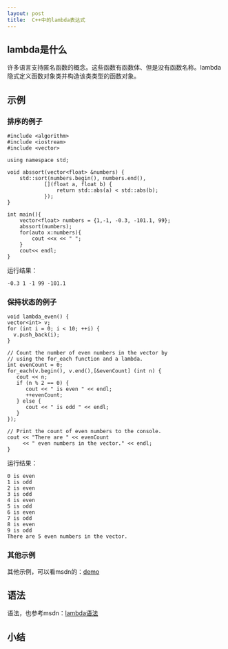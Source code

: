 ```yaml
---
layout: post
title:  C++中的lambda表达式
---
```


## lambda是什么

许多语言支持匿名函数的概念。这些函数有函数体、但是没有函数名称。lambda隐式定义函数对象类并构造该类类型的函数对象。

## 示例

### 排序的例子

    #include <algorithm>
    #include <iostream>
    #include <vector>   

    using namespace std;    

    void abssort(vector<float> &numbers) {
        std::sort(numbers.begin(), numbers.end(),
                [](float a, float b) {
                    return std::abs(a) < std::abs(b);
                });
    }   

    int main(){
        vector<float> numbers = {1,-1, -0.3, -101.1, 99};
        abssort(numbers);
        for(auto x:numbers){
            cout <<x << " ";
        }
        cout<< endl;
    }

运行结果：
    
    -0.3 1 -1 99 -101.1

### 保持状态的例子

    void lambda_even() {
    vector<int> v;
    for (int i = 0; i < 10; ++i) {
      v.push_back(i);
    }

    // Count the number of even numbers in the vector by 
    // using the for_each function and a lambda.
    int evenCount = 0;
    for_each(v.begin(), v.end(),[&evenCount] (int n) {
       cout << n;
       if (n % 2 == 0) {
          cout << " is even " << endl;
          ++evenCount;
       } else {
          cout << " is odd " << endl;
       }
    });  

    // Print the count of even numbers to the console.
    cout << "There are " << evenCount 
         << " even numbers in the vector." << endl;
    }

运行结果：

    0 is even 
    1 is odd 
    2 is even 
    3 is odd 
    4 is even 
    5 is odd 
    6 is even 
    7 is odd 
    8 is even 
    9 is odd 
    There are 5 even numbers in the vector.

### 其他示例

其他示例，可以看msdn的：[demo](http://msdn.microsoft.com/zh-cn/library/dd293599.aspx)

## 语法

语法，也参考msdn：[lambda语法](http://msdn.microsoft.com/zh-cn/library/dd293603.aspx)

## 小结